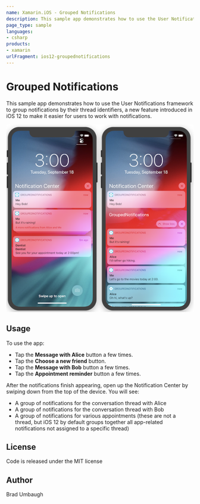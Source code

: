 ```yaml
---
name: Xamarin.iOS - Grouped Notifications
description: This sample app demonstrates how to use the User Notifications framework to group notifications by their thread identifiers, a new feature...
page_type: sample
languages:
- csharp
products:
- xamarin
urlFragment: ios12-groupednotifications
---
```

# Grouped Notifications

This sample app demonstrates how to use the User Notifications framework
to group notifications by their thread identifiers, a new feature 
introduced in iOS 12 to make it easier for users to work with notifications.

![Example grouped and expanded notifications](Screenshots/all-sml.png)

## Usage

To use the app: 

- Tap the **Message with Alice** button a few times.
- Tap the **Choose a new friend** button.
- Tap the **Message with Bob** button a few times.
- Tap the **Appointment reminder** button a few times.

After the notifications finish appearing, open up the Notification Center
by swiping down from the top of the device. You will see:

- A group of notifications for the conversation thread with Alice
- A group of notifications for the conversation thread with Bob
- A group of notifications for various appointments (these are not a
  thread, but iOS 12 by default groups together all app-related
  notifications not assigned to a specific thread)

## License
Code is released under the MIT license

## Author
Brad Umbaugh

